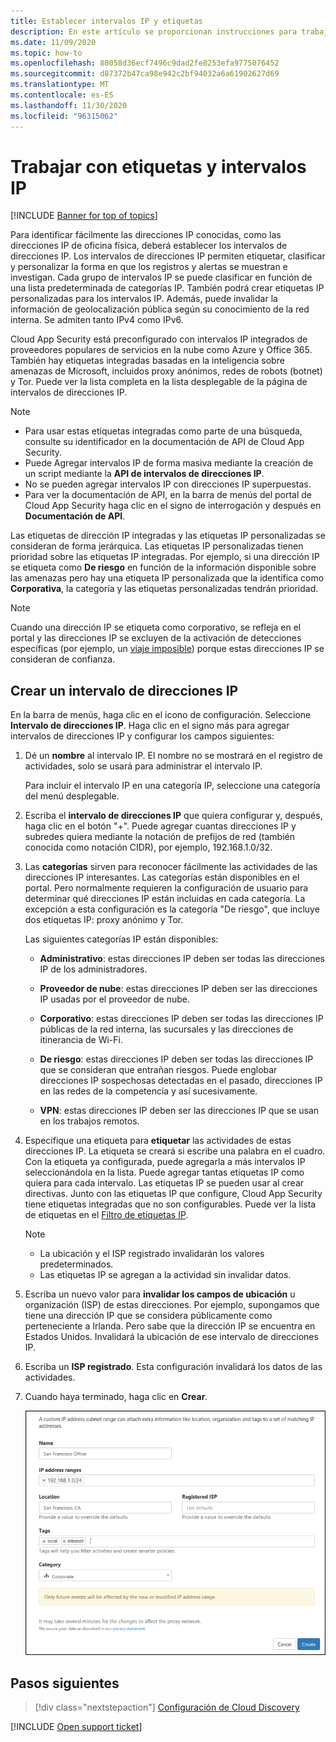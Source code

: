 ```yaml
---
title: Establecer intervalos IP y etiquetas
description: En este artículo se proporcionan instrucciones para trabajar con etiquetas IP y categorías IP.
ms.date: 11/09/2020
ms.topic: how-to
ms.openlocfilehash: 80058d36ecf7496c9dad2fe8253efa9775076452
ms.sourcegitcommit: d87372b47ca98e942c2bf94032a6a61902627d69
ms.translationtype: MT
ms.contentlocale: es-ES
ms.lasthandoff: 11/30/2020
ms.locfileid: "96315062"
---
```

# <a name="working-with-ip-ranges-and-tags"></a><a name="IPtagsandRanges"></a>Trabajar con etiquetas y intervalos IP

[!INCLUDE [Banner for top of topics](includes/banner.md)]

Para identificar fácilmente las direcciones IP conocidas, como las direcciones IP de oficina física, deberá establecer los intervalos de direcciones IP. Los intervalos de direcciones IP permiten etiquetar, clasificar y personalizar la forma en que los registros y alertas se muestran e investigan. Cada grupo de intervalos IP se puede clasificar en función de una lista predeterminada de categorías IP. También podrá crear etiquetas IP personalizadas para los intervalos IP. Además, puede invalidar la información de geolocalización pública según su conocimiento de la red interna. Se admiten tanto IPv4 como IPv6.

Cloud App Security está preconfigurado con intervalos IP integrados de proveedores populares de servicios en la nube como Azure y Office 365. También hay etiquetas integradas basadas en la inteligencia sobre amenazas de Microsoft, incluidos proxy anónimos, redes de robots (botnet) y Tor. Puede ver la lista completa en la lista desplegable de la página de intervalos de direcciones IP.

> [!NOTE]
>
> - Para usar estas etiquetas integradas como parte de una búsqueda, consulte su identificador en la documentación de API de Cloud App Security.
> - Puede Agregar intervalos IP de forma masiva mediante la creación de un script mediante la **API de intervalos de direcciones IP**.
> - No se pueden agregar intervalos IP con direcciones IP superpuestas.
> - Para ver la documentación de API, en la barra de menús del portal de Cloud App Security haga clic en el signo de interrogación y después en **Documentación de API**.

Las etiquetas de dirección IP integradas y las etiquetas IP personalizadas se consideran de forma jerárquica. Las etiquetas IP personalizadas tienen prioridad sobre las etiquetas IP integradas. Por ejemplo, si una dirección IP se etiqueta como **De riesgo** en función de la información disponible sobre las amenazas pero hay una etiqueta IP personalizada que la identifica como **Corporativa**, la categoría y las etiquetas personalizadas tendrán prioridad.

>[!NOTE]
> Cuando una dirección IP se etiqueta como corporativo, se refleja en el portal y las direcciones IP se excluyen de la activación de detecciones específicas (por ejemplo, un [viaje imposible](anomaly-detection-policy.md#impossible-travel)) porque estas direcciones IP se consideran de confianza.

## <a name="create-an-ip-address-range"></a>Crear un intervalo de direcciones IP

En la barra de menús, haga clic en el icono de configuración. Seleccione **Intervalo de direcciones IP**. Haga clic en el signo más para agregar intervalos de direcciones IP y configurar los campos siguientes:

1. Dé un **nombre** al intervalo IP. El nombre no se mostrará en el registro de actividades, solo se usará para administrar el intervalo IP.

    Para incluir el intervalo IP en una categoría IP, seleccione una categoría del menú desplegable.

2. Escriba el **intervalo de direcciones IP** que quiera configurar y, después, haga clic en el botón "+". Puede agregar cuantas direcciones IP y subredes quiera mediante la notación de prefijos de red (también conocida como notación CIDR), por ejemplo, 192.168.1.0/32.

3. Las **categorías** sirven para reconocer fácilmente las actividades de las direcciones IP interesantes. Las categorías están disponibles en el portal. Pero normalmente requieren la configuración de usuario para determinar qué direcciones IP están incluidas en cada categoría. La excepción a esta configuración es la categoría "De riesgo", que incluye dos etiquetas IP: proxy anónimo y Tor.

    Las siguientes categorías IP están disponibles:

    - **Administrativo**: estas direcciones IP deben ser todas las direcciones IP de los administradores.

    - **Proveedor de nube**: estas direcciones IP deben ser las direcciones IP usadas por el proveedor de nube.

    - **Corporativo**: estas direcciones IP deben ser todas las direcciones IP públicas de la red interna, las sucursales y las direcciones de itinerancia de Wi-Fi.

    - **De riesgo**: estas direcciones IP deben ser todas las direcciones IP que se consideran que entrañan riesgos. Puede englobar direcciones IP sospechosas detectadas en el pasado, direcciones IP en las redes de la competencia y así sucesivamente.

    - **VPN**: estas direcciones IP deben ser las direcciones IP que se usan en los trabajos remotos.

4. Especifique una etiqueta para **etiquetar** las actividades de estas direcciones IP. La etiqueta se creará si escribe una palabra en el cuadro. Con la etiqueta ya configurada, puede agregarla a más intervalos IP seleccionándola en la lista. Puede agregar tantas etiquetas IP como quiera para cada intervalo. Las etiquetas IP se pueden usar al crear directivas.  Junto con las etiquetas IP que configure, Cloud App Security tiene etiquetas integradas que no son configurables. Puede ver la lista de etiquetas en el [Filtro de etiquetas IP](activity-filters.md).
    > [!NOTE]
    > - La ubicación y el ISP registrado invalidarán los valores predeterminados.
    > - Las etiquetas IP se agregan a la actividad sin invalidar datos.

5. Escriba un nuevo valor para **invalidar los campos de ubicación** u organización (ISP) de estas direcciones. Por ejemplo, supongamos que tiene una dirección IP que se considera públicamente como perteneciente a Irlanda. Pero sabe que la dirección IP se encuentra en Estados Unidos. Invalidará la ubicación de ese intervalo de direcciones IP.

6. Escriba un **ISP registrado**. Esta configuración invalidará los datos de las actividades.

7. Cuando haya terminado, haga clic en **Crear**.

    ![nuevo intervalo de direcciones IP](media/newipaddress-range.png "nuevo intervalo de direcciones IP")

## <a name="next-steps"></a>Pasos siguientes

> [!div class="nextstepaction"]
> [Configuración de Cloud Discovery](set-up-cloud-discovery.md)

[!INCLUDE [Open support ticket](includes/support.md)]

